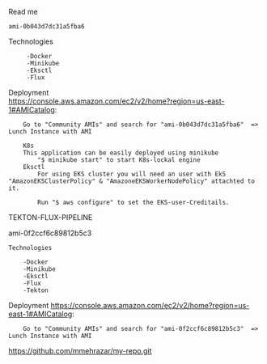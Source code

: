 Read me

    ami-0b043d7dc31a5fba6
Technologies

         -Docker
         -Minikube 
         -Eksctl
         -Flux
    
Deployment        
https://console.aws.amazon.com/ec2/v2/home?region=us-east-1#AMICatalog:

        Go to "Community AMIs" and search for "ami-0b043d7dc31a5fba6"  => Lunch Instance with AMI
        
        K8s 
        This application can be easily deployed using minikube
            "$ minikube start" to start K8s-lockal engine
        Eksctl
            For using EKS cluster you will need an user with EkS "AmazonEKSClusterPolicy" & "AmazoneEKSWorkerNodePolicy" attachted to it.

            Run "$ aws configure" to set the EKS-user-Creditails.

TEKTON-FLUX-PIPELINE

    
ami-0f2ccf6c89812b5c3

    Technologies    

        -Docker
        -Minikube
        -Eksctl
        -Flux
        -Tekton
    
Deployment
https://console.aws.amazon.com/ec2/v2/home?region=us-east-1#AMICatalog:

        Go to "Community AMIs" and search for "ami-0f2ccf6c89812b5c3"  => Lunch Instance with AMI

https://github.com/mmehrazar/my-repo.git
        

        
